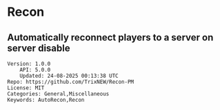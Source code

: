 # Recon
## Automatically reconnect players to a server on server disable
```properties
Version: 1.0.0
    API: 5.0.0
    Updated: 24-08-2025 00:13:38 UTC
Repo: https://github.com/TrixNEW/Recon-PM
License: MIT
Categories: General,Miscellaneous
Keywords: AutoRecon,Recon
```